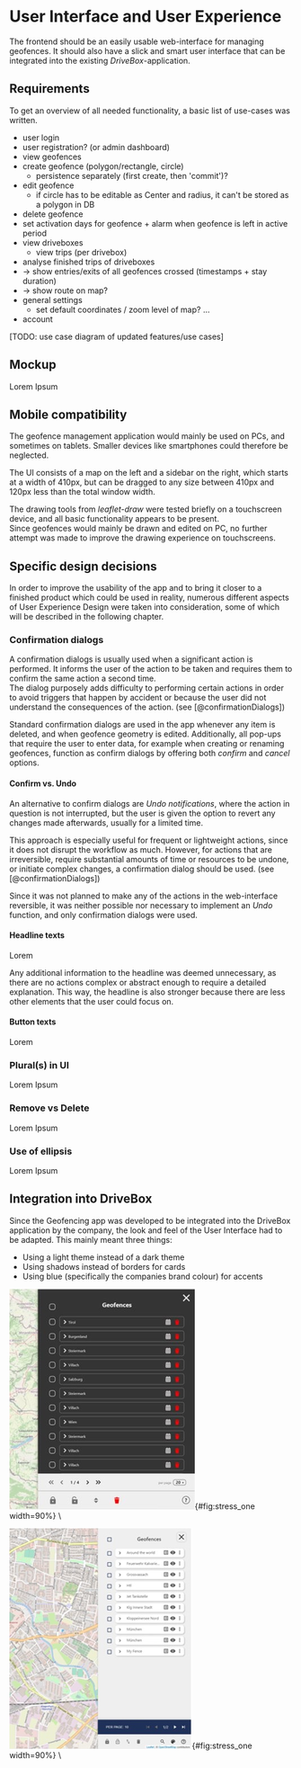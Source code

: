 # User Interface and User Experience
The frontend should be an easily usable web-interface for managing geofences. It should also have a slick and smart user interface that can be integrated into the existing _DriveBox_-application.


## Requirements
To get an overview of all needed functionality, a basic list of use-cases was written.

- user login
- user registration? (or admin dashboard)
- view geofences
- create geofence (polygon/rectangle, circle)
  - persistence separately (first create, then 'commit')?
- edit geofence
  - if circle has to be editable as Center and radius, it can't be stored as a polygon in DB
- delete geofence
- set activation days for geofence + alarm when geofence is left in active period
- view driveboxes
  - view trips (per drivebox)
- analyse finished trips of driveboxes
- -> show entries/exits of all geofences crossed (timestamps + stay duration)
- -> show route on map?
- general settings
  - set default coordinates / zoom level of map? ...
- account

[comment]: <> (This is a list made when we started working, maybe it should be updated to include all current functionality)

[TODO: use case diagram of updated features/use cases]

## Mockup
Lorem Ipsum


## Mobile compatibility
The geofence management application would mainly be used on PCs, and sometimes on tablets. Smaller devices like smartphones could therefore be neglected.

The UI consists of a map on the left and a sidebar on the right, which starts at a width of 410px, but can be dragged to any size between 410px and 120px less than the total window width.

The drawing tools from _leaflet-draw_ were tested briefly on a touchscreen device, and all basic functionality appears to be present.\
Since geofences would mainly be drawn and edited on PC, no further attempt was made to improve the drawing experience on touchscreens.


## Specific design decisions
In order to improve the usability of the app and to bring it closer to a finished product which could be used in reality, numerous different aspects of User Experience Design were taken into consideration, some of which will be described in the following chapter.


### Confirmation dialogs
A confirmation dialogs is usually used when a significant action is performed. It informs the user of the action to be taken and requires them to confirm the same action a second time.\
The dialog purposely adds difficulty to performing certain actions in order to avoid triggers that happen by accident or because the user did not understand the consequences of the action. (see [@confirmationDialogs])

Standard confirmation dialogs are used in the app whenever any item is deleted, and when geofence geometry is edited. Additionally, all pop-ups that require the user to enter data, for example when creating or renaming geofences, function as confirm dialogs by offering both _confirm_ and _cancel_ options.


#### Confirm vs. Undo
An alternative to confirm dialogs are _Undo notifications_, where the action in question is not interrupted, but the user is given the option to revert any changes made afterwards, usually for a limited time.

This approach is especially useful for frequent or lightweight actions, since it does not disrupt the workflow as much. However, for actions that are irreversible, require substantial amounts of time or resources to be undone, or initiate complex changes, a confirmation dialog should be used. (see [@confirmationDialogs])

Since it was not planned to make any of the actions in the web-interface reversible, it was neither possible nor necessary to implement an _Undo_ function, and only confirmation dialogs were used.


#### Headline texts
Lorem

Any additional information to the headline was deemed unnecessary, as there are no actions complex or abstract enough to require a detailed explanation. This way, the headline is also stronger because there are less other elements that the user could focus on.


#### Button texts
Lorem


### Plural(s) in UI
Lorem Ipsum


### Remove vs Delete
Lorem Ipsum


### Use of ellipsis
Lorem Ipsum


## Integration into DriveBox
Since the Geofencing app was developed to be integrated into the DriveBox application by the company, the look and feel of the User Interface had to be adapted. This mainly meant three things:

- Using a light theme instead of a dark theme
- Using shadows instead of borders for cards
- Using blue (specifically the companies brand colour) for accents

![UI Mockup before adaptations for integration.](source/figures/UI_Integration_before.jpg "Screenshot"){#fig:stress_one width=90%}
\ 

![UI Mockup after adaptations for integration.](source/figures/UI_Integration_after.jpg "Screenshot"){#fig:stress_one width=90%}
\ 
